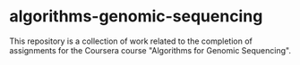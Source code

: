 # algorithms-genomic-sequencing

This repository is a collection of work related to the completion of assignments
for the Coursera course "Algorithms for Genomic Sequencing".